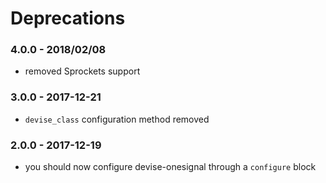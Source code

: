 # Deprecations

### 4.0.0 - 2018/02/08

* removed Sprockets support

### 3.0.0 - 2017-12-21

* `devise_class` configuration method removed

### 2.0.0 - 2017-12-19

* you should now configure devise-onesignal through a `configure` block
